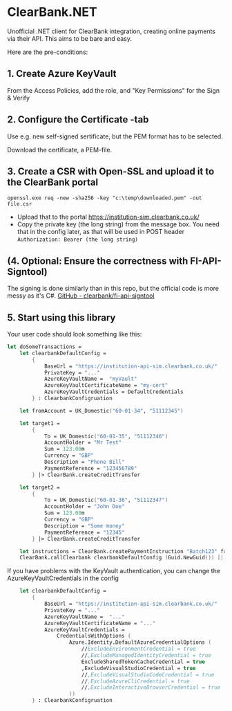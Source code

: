 
# ClearBank.NET

Unofficial .NET client for ClearBank integration, creating online payments via their API.
This aims to be bare and easy.

Here are the pre-conditions:

## 1. Create Azure KeyVault

From the Access Policies, add the role, and "Key Permissions" for the Sign & Verify 

## 2. Configure the Certificate -tab

Use e.g. new self-signed sertificate, but the PEM format has to be selected.

Download the certificate, a PEM-file.

## 3. Create a CSR with Open-SSL and upload it to the ClearBank portal

```shell
openssl.exe req -new -sha256 -key "c:\temp\downloaded.pem" -out file.csr
```

-	Upload that to the portal https://institution-sim.clearbank.co.uk/
-	Copy the private key (the long string) from the message box. You need that in the config later, as that will be used in POST header `Authorization: Bearer (the long string)`


## (4. Optional: Ensure the correctness with FI-API-Signtool)

The signing is done similarly than in this repo, but the official code is more messy as it's C#.
[GitHub - clearbank/fi-api-signtool](https://github.com/clearbank/fi-api-signtool)

## 5. Start using this library

Your user code should look something like this:

```fsharp
let doSomeTransactions =
    let clearbankDefaultConfig =
        {
            BaseUrl = "https://institution-api-sim.clearbank.co.uk/"
            PrivateKey = "..."
            AzureKeyVaultName =  "myVault"
            AzureKeyVaultCertificateName = "my-cert"
            AzureKeyVaultCredentials = DefaultCredentials
        } : ClearbankConfigruation

    let fromAccount = UK_Domestic("60-01-34", "51112345")

    let target1 = 
        {
            To = UK_Domestic("60-01-35", "51112346")
            AccountHolder = "Mr Test"
            Sum = 123.00m
            Currency = "GBP"
            Description = "Phone Bill"
            PaymentReference = "123456789"
        } |> ClearBank.createCreditTransfer

    let target2 = 
        {
            To = UK_Domestic("60-01-36", "51112347")
            AccountHolder = "John Doe"
            Sum = 123.00m
            Currency = "GBP"
            Description = "Some money"
            PaymentReference = "12345"
        } |> ClearBank.createCreditTransfer

    let instructions = ClearBank.createPaymentInstruction "Batch123" fromAccount  [| target1 ; target2 |]
    ClearBank.callClearbank clearbankDefaultConfig (Guid.NewGuid()) [| instructions |] |> Async.RunSynchronously

```

If you have problems with the KeyVault authentication, you can change the AzureKeyVaultCredentials in the config

```fsharp
    let clearbankDefaultConfig =
        {
            BaseUrl = "https://institution-api-sim.clearbank.co.uk/"
            PrivateKey = "..."
            AzureKeyVaultName =  "..."
            AzureKeyVaultCertificateName = "..."
            AzureKeyVaultCredentials =
                CredentialsWithOptions (
                    Azure.Identity.DefaultAzureCredentialOptions (
                        //ExcludeEnvironmentCredential = true
                        //,ExcludeManagedIdentityCredential = true
                        ExcludeSharedTokenCacheCredential = true
                        ,ExcludeVisualStudioCredential = true
                        //,ExcludeVisualStudioCodeCredential = true
                        //,ExcludeAzureCliCredential = true
                        //,ExcludeInteractiveBrowserCredential = true
                    )) 
        } : ClearbankConfigruation
```



